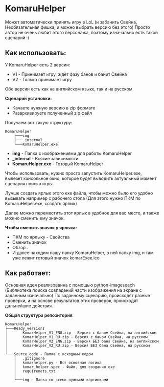 # KomaruHelper
Может автоматически принять игру в LoL (и забанить Свейна, Необязательная фишка, и можно выбрать версию без этого) Просто автор не очень любит этого персонажа, поэтому изначально есть такой сценарий :) 

## Как использовать:
У KomaruHelper есть 2 версии:
- V1 - Принимает игру, ждёт фазу банов и банит Свейна
- V2 - Только принимает игру
  
Обе версии есть как на английском языке, так и на русском.

**Сценарий установки:**
- Качаете нужную версию в zip формате
- Разархивируете полученный zip файл

Получаем вот такую структуру:
```
KomaruHelper
    ├───img
    ├───_internal
    └───KomaruHelper.exe  
```
- **img** - Папка с изображениями для работы KomaruHelper
- **_internal** - Всякие зависимости 
- **KomaruHelper.exe** - Готовый KomaruHelper

Чтобы использовать, нужно просто запустить KomaruHelper.exe, вылезет консольное окно, которое будет выводить актуальный момент сценария поиска игры.

Лучше создать ярлык этого exe файла, чтобы можно было его удобно вызывать например с рабочего стола (Для этого нужно ПКМ по KomaruHelper.exe, создать ярлык)

Далее можно переместить этот ярлык в удобное для вас место, и также можно сменить ему значок. 

**Чтобы сменить значок у ярлыка:**
- ПКМ по ярлыку - Свойства
- Сменить значок
- Обзор..
- И далее находим нашу папку KomaruHelper, в ней папку img, и там уже лежит готовый значок komarExee.ico

## Как работает:
Основная идея реализованна с помощью python-imageseach (Библиотека поиска совпадений части изображения на экране с заданным изначально)
По заданному сценарию, происходят разные проверки, и на основе результатов этих проверок, происходят дальнейшие действия.

**Общая структура репозитория**:
```
KomaruHelper
├───Ready_versions
│       KomarHelper_V1_ENG.zip - Версия с баном Свейна, на английском
│       KomarHelper_V1_RU.zip - Версия с баном Свейна, на русском
│       KomarHelper_V2_ENG.zip - Версия БЕЗ бана Свейна, на английском
│       KomarHelper_V2_RU.zip - Версия БЕЗ бана Свейна, на русском
│
└───Source_code - Папка с исходным кодом
    │   .gitignore
    │   komarhelper.py - Вся основная логика 
    │   komar_helper.spec - Файл, для создания exe
    │   requiremets.txt
    │
    └───img - Папка со всеми нужными картинками
```

